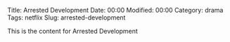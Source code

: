 Title: Arrested Development
Date:  00:00
Modified:  00:00
Category: drama
Tags: netflix
Slug: arrested-development

This is the content for Arrested Development